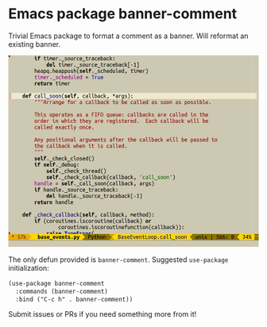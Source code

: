 # Emacs package banner-comment

Trivial Emacs package to format a comment as a banner.  Will reformat
an existing banner.

![demo](./demo.png)

The only defun provided is `banner-comment`.  Suggested `use-package` initialization:

``` emacs-lisp
(use-package banner-comment
  :commands (banner-comment)
  :bind ("C-c h" . banner-comment))
```

Submit issues or PRs if you need something more from it!
